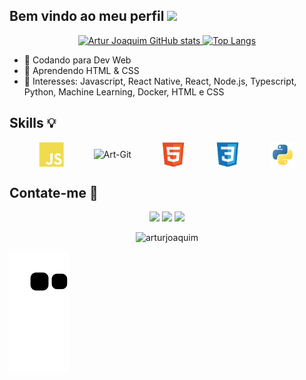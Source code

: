 <h2>Bem vindo ao meu perfil <img src="https://raw.githubusercontent.com/iampavangandhi/iampavangandhi/master/gifs/Hi.gif" width="30px"></h2>

 <div>
 <p align="center">
   <a href="https://github.com/arturjoaquim">
     <img height="150rem" alt="Artur Joaquim GitHub stats" src="https://github-readme-stats.vercel.app/api?username=arturjoaquim&show_icons=true&theme=dark&include_all_commits=true&count_private=true"/>
     <img height="150rem" alt="Top Langs" src="https://github-readme-stats.vercel.app/api/top-langs/?username=arturjoaquim&layout=compact&langs_count=7&theme=dark"/>
  </a>
 </p>
 <ul>
  <li> 🔭 Codando para Dev Web
  <li> 🌱 Aprendendo HTML & CSS 
  <li> 📘 Interesses: Javascript, React Native, React, Node.js, Typescript, Python, Machine Learning, Docker, HTML e CSS
 </ul>
</div>

<div>
 <h2>Skills 💡</h2>
 <p align="center">
  <img align="center" alt="Art-Js" height="40" src="https://raw.githubusercontent.com/devicons/devicon/master/icons/javascript/javascript-plain.svg">
  &nbsp;&nbsp;&nbsp;&nbsp;&nbsp;&nbsp;&nbsp;&nbsp;&nbsp;&nbsp;
  <img align="center" alt="Art-Git"src="https://img.icons8.com/color/48/000000/git.png"/>
  &nbsp;&nbsp;&nbsp;&nbsp;&nbsp;&nbsp;&nbsp;&nbsp;&nbsp;&nbsp;
  <img align="center" alt="Art-HTML" height="40" src="https://raw.githubusercontent.com/devicons/devicon/master/icons/html5/html5-original.svg">
  &nbsp;&nbsp;&nbsp;&nbsp;&nbsp;&nbsp;&nbsp;&nbsp;&nbsp;&nbsp;
  <img align="center" alt="Art-CSS" height="40" src="https://raw.githubusercontent.com/devicons/devicon/master/icons/css3/css3-original.svg">
  &nbsp;&nbsp;&nbsp;&nbsp;&nbsp;&nbsp;&nbsp;&nbsp;&nbsp;&nbsp;
  <img align="center" alt="Art-Python" height="40" src="https://raw.githubusercontent.com/devicons/devicon/master/icons/python/python-original.svg">
 </p>
</div>

<div>
 <h2>Contate-me 📲</h2>
 <p align="center">
  <a href="https://www.instagram.com/arturjoaquim_/" target="_blank"><img src="https://img.shields.io/badge/-Instagram-%23E44FF?style=for-the-badge&logo=instagram&logoColor=white" target="_blank"></a>
  <a href = "mailto:artur.joaquimbr@gmail.com"><img src="https://img.shields.io/badge/-Gmail-%23333?style=for-the-badge&logo=gmail&logoColor=white" target="_blank"></a>
  <a href="https://www.linkedin.com/in/artur-joaquim-rodrigues/" target="_blank"><img src="https://img.shields.io/badge/-LinkedIn-%230077B5?style=for-the-badge&logo=linkedin&logoColor=white" target="_blank"></a>
 </p>
 <p align="center">
  <img height="29" src="https://komarev.com/ghpvc/?username=SEUUSUARIO&color=green" alt="arturjoaquim" /> 
 </p>
</div>

![Snake animation](https://github.com/rafaballerini/rafaballerini/blob/output/github-contribution-grid-snake.svg)
